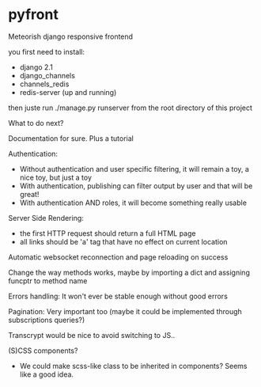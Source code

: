 # pyfront

Meteorish django responsive frontend

you first need to install:
- django 2.1
- django_channels
- channels_redis
- redis-server (up and running)

then juste run ./manage.py runserver from the root directory of this project

What to do next?

Documentation for sure.
Plus a tutorial

Authentication:
  - Without authentication and user specific filtering, it will remain a toy, a nice toy, but just a toy
  - With authentication, publishing can filter output by user and that will be great!
  - With authentication AND roles, it will become something really usable

Server Side Rendering:
  - the first HTTP request should return a full HTML page
  - all links should be 'a' tag that have no effect on current location

Automatic websocket reconnection and page reloading on success

Change the way methods works, maybe by importing a dict and assigning funcptr to method name

Errors handling: It won't ever be stable enough without good errors

Pagination: Very important too (maybe it could be implemented through subscriptions queries?)

Transcrypt would be nice to avoid switching to JS..

(S)CSS components?
  - We could make scss-like class to be inherited in components? Seems like a good idea.
